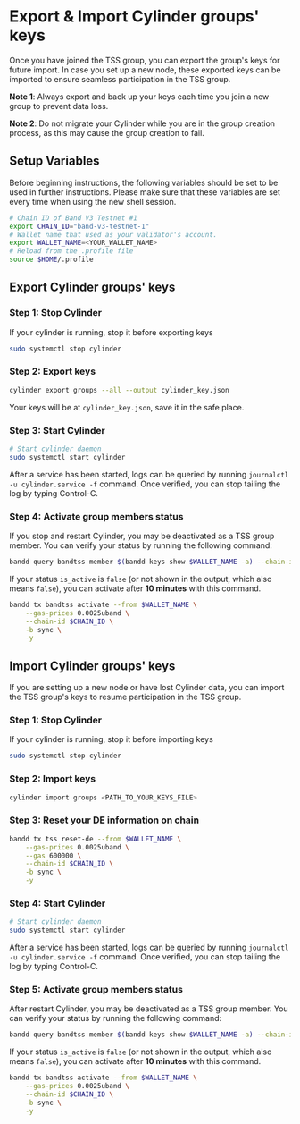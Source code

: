 # Export & Import Cylinder groups' keys

Once you have joined the TSS group, you can export the group's keys for future import. In case you set up a new node, these exported keys can be imported to ensure seamless participation in the TSS group.

**Note 1**: Always export and back up your keys each time you join a new group to prevent data loss.

**Note 2**: Do not migrate your Cylinder while you are in the group creation process, as this may cause the group creation to fail.

## Setup Variables

Before beginning instructions, the following variables should be set to be used in further instructions. Please make sure that these variables are set every time when using the new shell session.

```bash
# Chain ID of Band V3 Testnet #1
export CHAIN_ID="band-v3-testnet-1"
# Wallet name that used as your validator's account.
export WALLET_NAME=<YOUR_WALLET_NAME>
# Reload from the .profile file
source $HOME/.profile
```

## Export Cylinder groups' keys

### Step 1: Stop Cylinder

If your cylinder is running, stop it before exporting keys

```bash
sudo systemctl stop cylinder
```

### Step 2: Export keys

```bash
cylinder export groups --all --output cylinder_key.json
```

Your keys will be at `cylinder_key.json`, save it in the safe place.

### Step 3: Start Cylinder

```bash
# Start cylinder daemon
sudo systemctl start cylinder
```

After a service has been started, logs can be queried by running `journalctl -u cylinder.service -f` command. Once verified, you can stop tailing the log by typing Control-C.

### Step 4: Activate group members status

If you stop and restart Cylinder, you may be deactivated as a TSS group member. You can verify your status by running the following command:

```bash
bandd query bandtss member $(bandd keys show $WALLET_NAME -a) --chain-id $CHAIN_ID
```

If your status `is_active` is `false` (or not shown in the output, which also means `false`), you can activate after **10 minutes** with this command.

```bash
bandd tx bandtss activate --from $WALLET_NAME \
    --gas-prices 0.0025uband \
	--chain-id $CHAIN_ID \
	-b sync \
	-y
```

## Import Cylinder groups' keys

If you are setting up a new node or have lost Cylinder data, you can import the TSS group's keys to resume participation in the TSS group.

### Step 1: Stop Cylinder

If your cylinder is running, stop it before importing keys

```bash
sudo systemctl stop cylinder
```

### Step 2: Import keys

```bash
cylinder import groups <PATH_TO_YOUR_KEYS_FILE>
```

### Step 3: Reset your DE information on chain

```bash
bandd tx tss reset-de --from $WALLET_NAME \
	--gas-prices 0.0025uband \
	--gas 600000 \
	--chain-id $CHAIN_ID \
	-b sync \
	-y
```

### Step 4: Start Cylinder

```bash
# Start cylinder daemon
sudo systemctl start cylinder
```

After a service has been started, logs can be queried by running `journalctl -u cylinder.service -f` command. Once verified, you can stop tailing the log by typing Control-C.

### Step 5: Activate group members status

After restart Cylinder, you may be deactivated as a TSS group member. You can verify your status by running the following command:

```bash
bandd query bandtss member $(bandd keys show $WALLET_NAME -a) --chain-id $CHAIN_ID
```

If your status `is_active` is `false` (or not shown in the output, which also means `false`), you can activate after **10 minutes** with this command.

```bash
bandd tx bandtss activate --from $WALLET_NAME \
	--gas-prices 0.0025uband \
	--chain-id $CHAIN_ID \
	-b sync \
	-y
```
